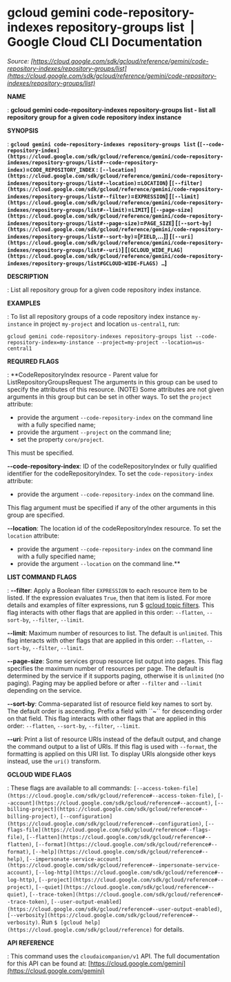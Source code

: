 # gcloud gemini code-repository-indexes repository-groups list  |  Google Cloud CLI Documentation

*Source: [https://cloud.google.com/sdk/gcloud/reference/gemini/code-repository-indexes/repository-groups/list](https://cloud.google.com/sdk/gcloud/reference/gemini/code-repository-indexes/repository-groups/list)*

**NAME**

: **gcloud gemini code-repository-indexes repository-groups list - list all repository group for a given code repository index instance**

**SYNOPSIS**

: **`gcloud gemini code-repository-indexes repository-groups list` (`[--code-repository-index](https://cloud.google.com/sdk/gcloud/reference/gemini/code-repository-indexes/repository-groups/list#--code-repository-index)`=`CODE_REPOSITORY_INDEX` : `[--location](https://cloud.google.com/sdk/gcloud/reference/gemini/code-repository-indexes/repository-groups/list#--location)`=`LOCATION`) [`[--filter](https://cloud.google.com/sdk/gcloud/reference/gemini/code-repository-indexes/repository-groups/list#--filter)`=`EXPRESSION`] [`[--limit](https://cloud.google.com/sdk/gcloud/reference/gemini/code-repository-indexes/repository-groups/list#--limit)`=`LIMIT`] [`[--page-size](https://cloud.google.com/sdk/gcloud/reference/gemini/code-repository-indexes/repository-groups/list#--page-size)`=`PAGE_SIZE`] [`[--sort-by](https://cloud.google.com/sdk/gcloud/reference/gemini/code-repository-indexes/repository-groups/list#--sort-by)`=[`FIELD`,…]] [`[--uri](https://cloud.google.com/sdk/gcloud/reference/gemini/code-repository-indexes/repository-groups/list#--uri)`] [`[GCLOUD_WIDE_FLAG](https://cloud.google.com/sdk/gcloud/reference/gemini/code-repository-indexes/repository-groups/list#GCLOUD-WIDE-FLAGS) …`]**

**DESCRIPTION**

: List all repository group for a given code repository index instance.

**EXAMPLES**

: To list all repository groups of a code repository index instance
`my-instance` in project `my-project` and location
`us-central1`, run:

```
gcloud gemini code-repository-indexes repository-groups list --code-repository-index=my-instance --project=my-project --location=us-central1
```

**REQUIRED FLAGS**

: **CodeRepositoryIndex resource - Parent value for ListRepositoryGroupsRequest The
arguments in this group can be used to specify the attributes of this resource.
(NOTE) Some attributes are not given arguments in this group but can be set in
other ways.
To set the `project` attribute:

- provide the argument `--code-repository-index` on the command line
with a fully specified name;
- provide the argument `--project` on the command line;
- set the property `core/project`.

This must be specified.

**--code-repository-index**:
ID of the codeRepositoryIndex or fully qualified identifier for the
codeRepositoryIndex.
To set the `code-repository-index` attribute:

- provide the argument `--code-repository-index` on the command line.

This flag argument must be specified if any of the other arguments in this group
are specified.

**--location**:
The location id of the codeRepositoryIndex resource.
To set the `location` attribute:

- provide the argument `--code-repository-index` on the command line
with a fully specified name;
- provide the argument `--location` on the command line.**

**LIST COMMAND FLAGS**

: **--filter**:
Apply a Boolean filter `EXPRESSION` to each resource item
to be listed. If the expression evaluates `True`, then that item is
listed. For more details and examples of filter expressions, run $ [gcloud topic filters](https://cloud.google.com/sdk/gcloud/reference/topic/filters). This flag
interacts with other flags that are applied in this order:
`--flatten`, `--sort-by`, `--filter`,
`--limit`.

**--limit**:
Maximum number of resources to list. The default is `unlimited`. This
flag interacts with other flags that are applied in this order:
`--flatten`, `--sort-by`, `--filter`,
`--limit`.

**--page-size**:
Some services group resource list output into pages. This flag specifies the
maximum number of resources per page. The default is determined by the service
if it supports paging, otherwise it is `unlimited` (no paging).
Paging may be applied before or after `--filter` and
`--limit` depending on the service.

**--sort-by**:
Comma-separated list of resource field key names to sort by. The default order
is ascending. Prefix a field with ``~´´ for descending order on that
field. This flag interacts with other flags that are applied in this order:
`--flatten`, `--sort-by`, `--filter`,
`--limit`.

**--uri**:
Print a list of resource URIs instead of the default output, and change the
command output to a list of URIs. If this flag is used with
`--format`, the formatting is applied on this URI list. To display
URIs alongside other keys instead, use the `uri()` transform.

**GCLOUD WIDE FLAGS**

: These flags are available to all commands: `[--access-token-file](https://cloud.google.com/sdk/gcloud/reference#--access-token-file)`,
`[--account](https://cloud.google.com/sdk/gcloud/reference#--account)`, `[--billing-project](https://cloud.google.com/sdk/gcloud/reference#--billing-project)`,
`[--configuration](https://cloud.google.com/sdk/gcloud/reference#--configuration)`,
`[--flags-file](https://cloud.google.com/sdk/gcloud/reference#--flags-file)`,
`[--flatten](https://cloud.google.com/sdk/gcloud/reference#--flatten)`, `[--format](https://cloud.google.com/sdk/gcloud/reference#--format)`, `[--help](https://cloud.google.com/sdk/gcloud/reference#--help)`, `[--impersonate-service-account](https://cloud.google.com/sdk/gcloud/reference#--impersonate-service-account)`,
`[--log-http](https://cloud.google.com/sdk/gcloud/reference#--log-http)`,
`[--project](https://cloud.google.com/sdk/gcloud/reference#--project)`, `[--quiet](https://cloud.google.com/sdk/gcloud/reference#--quiet)`, `[--trace-token](https://cloud.google.com/sdk/gcloud/reference#--trace-token)`, `[--user-output-enabled](https://cloud.google.com/sdk/gcloud/reference#--user-output-enabled)`,
`[--verbosity](https://cloud.google.com/sdk/gcloud/reference#--verbosity)`.
Run `$ [gcloud help](https://cloud.google.com/sdk/gcloud/reference)` for details.

**API REFERENCE**

: This command uses the `cloudaicompanion/v1` API. The full
documentation for this API can be found at: [https://cloud.google.com/gemini](https://cloud.google.com/gemini)